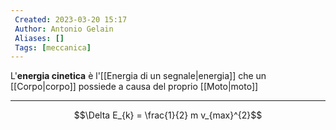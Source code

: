 ```yaml
---
 Created: 2023-03-20 15:17
 Author: Antonio Gelain
 Aliases: []
 Tags: [meccanica]
---
```


L'**energia cinetica** è l'[[Energia di un segnale|energia]] che un [[Corpo|corpo]] possiede a causa del proprio [[Moto|moto]]

---

$$\Delta E_{k} = \frac{1}{2} m v_{max}^{2}$$